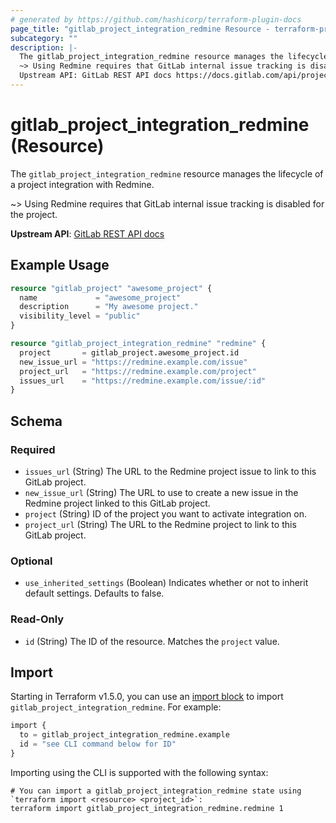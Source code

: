 ```yaml
---
# generated by https://github.com/hashicorp/terraform-plugin-docs
page_title: "gitlab_project_integration_redmine Resource - terraform-provider-gitlab"
subcategory: ""
description: |-
  The gitlab_project_integration_redmine resource manages the lifecycle of a project integration with Redmine.
  ~> Using Redmine requires that GitLab internal issue tracking is disabled for the project.
  Upstream API: GitLab REST API docs https://docs.gitlab.com/api/project_integrations/#redmine
---
```


# gitlab_project_integration_redmine (Resource)

The `gitlab_project_integration_redmine` resource manages the lifecycle of a project integration with Redmine.

~> Using Redmine requires that GitLab internal issue tracking is disabled for the project.

**Upstream API**: [GitLab REST API docs](https://docs.gitlab.com/api/project_integrations/#redmine)

## Example Usage

```terraform
resource "gitlab_project" "awesome_project" {
  name             = "awesome_project"
  description      = "My awesome project."
  visibility_level = "public"
}

resource "gitlab_project_integration_redmine" "redmine" {
  project       = gitlab_project.awesome_project.id
  new_issue_url = "https://redmine.example.com/issue"
  project_url   = "https://redmine.example.com/project"
  issues_url    = "https://redmine.example.com/issue/:id"
}
```

<!-- schema generated by tfplugindocs -->
## Schema

### Required

- `issues_url` (String) The URL to the Redmine project issue to link to this GitLab project.
- `new_issue_url` (String) The URL to use to create a new issue in the Redmine project linked to this GitLab project.
- `project` (String) ID of the project you want to activate integration on.
- `project_url` (String) The URL to the Redmine project to link to this GitLab project.

### Optional

- `use_inherited_settings` (Boolean) Indicates whether or not to inherit default settings. Defaults to false.

### Read-Only

- `id` (String) The ID of the resource. Matches the `project` value.

## Import

Starting in Terraform v1.5.0, you can use an [import block](https://developer.hashicorp.com/terraform/language/import) to import `gitlab_project_integration_redmine`. For example:

```terraform
import {
  to = gitlab_project_integration_redmine.example
  id = "see CLI command below for ID"
}
```

Importing using the CLI is supported with the following syntax:

```shell
# You can import a gitlab_project_integration_redmine state using `terraform import <resource> <project_id>`:
terraform import gitlab_project_integration_redmine.redmine 1
```
